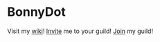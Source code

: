# BonnyDot

Visit my [wiki](https://github.com/DonnyCraft1/BonnyDot/wiki)!
[Invite](https://discordapp.com/oauth2/authorize?permissions=473295991&scope=bot&client_id=301010899718635520) me to your guild!
[Join](discord.gg/Jyj3esH) my guild!

